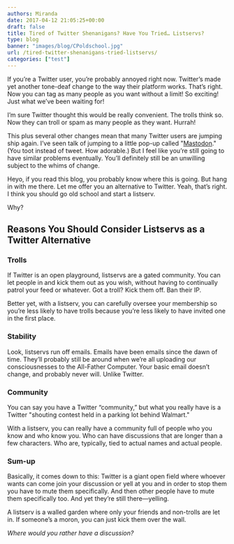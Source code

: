 ```yaml
---
authors: Miranda
date: 2017-04-12 21:05:25+00:00
draft: false
title: Tired of Twitter Shenanigans? Have You Tried… Listservs?
type: blog
banner: "images/blog/CPoldschool.jpg"
url: /tired-twitter-shenanigans-tried-listservs/
categories: ["test"]
---
```


If you’re a Twitter user, you’re probably annoyed right now. Twitter’s made yet another tone-deaf change to the way their platform works. That’s right. Now you can tag as many people as you want without a limit! So exciting! Just what we’ve been waiting for!

I’m sure Twitter thought this would be really convenient. The trolls think so. Now they can troll or spam as many people as they want. Hurrah!

This plus several other changes mean that many Twitter users are jumping ship again. I’ve seen talk of jumping to a little pop-up called "[Mastodon](https://mastodon.social/)." (You toot instead of tweet. How adorable.) But I feel like you’re still going to have similar problems eventually. You’ll definitely still be an unwilling subject to the whims of change.

Heyo, if you read this blog, you probably know where this is going. But hang in with me there. Let me offer you an alternative to Twitter. Yeah, that’s right. I think you should go old school and start a listserv.

Why?


## Reasons You Should Consider Listservs as a Twitter Alternative




### Trolls


If Twitter is an open playground, listservs are a gated community. You can let people in and kick them out as you wish, without having to continually patrol your feed or whatever. Got a troll? Kick them off. Ban their IP.

Better yet, with a listserv, you can carefully oversee your membership so you’re less likely to have trolls because you’re less likely to have invited one in the first place.


### Stability


Look, listservs run off emails. Emails have been emails since the dawn of time. They’ll probably still be around when we’re all uploading our consciousnesses to the All-Father Computer. Your basic email doesn’t change, and probably never will. Unlike Twitter.


### Community


You can say you have a Twitter “community,” but what you really have is a Twitter "shouting contest held in a parking lot behind Walmart."

With a listserv, you can really have a community full of people who you know and who know you. Who can have discussions that are longer than a few characters. Who are, typically, tied to actual names and actual people.


### Sum-up


Basically, it comes down to this: Twitter is a giant open field where whoever wants can come join your discussion or yell at you and in order to stop them you have to mute them specifically. And then other people have to mute them specifically too. And yet they’re still there—yelling.

A listserv is a walled garden where only your friends and non-trolls are let in. If someone’s a moron, you can just kick them over the wall.

_Where would you rather have a discussion?_
